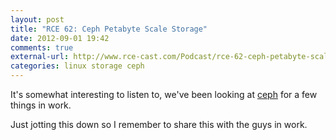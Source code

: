 ```yaml
---
layout: post
title: "RCE 62: Ceph Petabyte Scale Storage"
date: 2012-09-01 19:42
comments: true
external-url: http://www.rce-cast.com/Podcast/rce-62-ceph-petabyte-scale-storage.html
categories: linux storage ceph
---
```


It's somewhat interesting to listen to, we've been looking at
[ceph](http://www.ceph.com/) for a few things in work.

Just jotting this down so I remember to share this with the guys in work.
